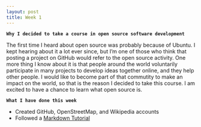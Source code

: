 ```yaml
---
layout: post
title: Week 1
---
```


**`Why I decided to take a course in open source software development`**

The first time I heard about open source was probably because of Ubuntu. I kept hearing about it a lot ever since, but I’m one of those who think that posting a project on GitHub would refer to the open source activity. One more thing I know about it is that people around the world voluntarily participate in many projects to develop ideas together online, and they help other people. I would like to become part of that commutity to make an impact on the world, so that is the reason I decided to take this course. I am excited to have a chance to learn what open source is.


**`What I have done this week`**
  - Created GitHub, OpenStreetMap, and Wikipedia accounts
  - Followed a [Markdown Tutorial](https://www.markdowntutorial.com/)
